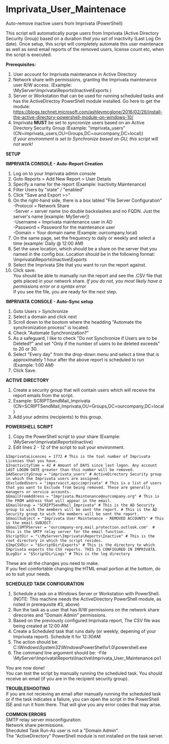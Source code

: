 # Imprivata_User_Maintenace
Auto-remove inactive users from Imprivata (PowerShell)

This script will automatically purge users from Imprivata (Active Directory Security Group) based on a duration _that you set_ of inactivity (Last Log On date).  Once setup, this script will completely automate this user maintenace as well as send email reports of the removed users, license count etc, when the script is executed.

**Prerequisites:**
1. User account for Imprivata maintenance in Active Directory
2. Network share with permissions, granting the Imprivata maintenance user R/W access. (Example:  \\MyServer\Imprivata\Reports\Inactive\Exports )
3. Server or Workstation that can be used for running scheduled tasks and has the ActiveDirectoy PowerShell module installed.
    Go here to get the module:   https://blogs.technet.microsoft.com/ashleymcglone/2016/02/26/install-the-active-directory-powershell-module-on-windows-10/
4. Imprivata **MUST** be set to syncronize users based on an Active Directory Security Group (Example: "imprivata_users"  (CN=imprivata_users,OU=Groups,DC=ourcompany,DC=local))</br>
_If your environment is set to Synchronize based on OU, this script will not work!_
   
**SETUP**

**IMPRIVATA CONSOLE - Auto-Report Creation**</br>
1. Log on to your Imprivata admin console
2. Goto Reports > Add New Report > User Details
3. Specify a name for the report (Example: Inactivity Maintenance)
4. Filter Users by "state" / "enabled"
5. Click "Save and Export >>"
6. On the right-hand side, there is a box labled "File Server Configuration"</br>
 -Protocol = Network Share</br>
 -Server = server name (no double backslashes and no FQDN.  Just the server's name [example:  MyServer])</br>
 -Username = Imprivata maintenance user in AD</br>
 -Password = Password for the maintenance user</br>
 -Domain = Your domain name (Example: ourcompany.local)</br>
7. On the same page, set the frequency to daily or weekly and select a time (example:  Daily  @  12:00 AM)
8. Set the save location, which should be a share on the server that you named in the config box.
  Location should be in the following format:  \Imprivata\Reports\Inactive\Exports
9. Select the Imprivata Site that you want to run the report against.
10. Click save.</br>
You should be able to manually run the report and see the .CSV file that gets placed in your network share.  _If you do not, you most likely have a permissions error or a syntax error_</br>
If you see the file, you are ready for the next step.

**IMPRIVATA CONSOLE - Auto-Sync setup**</br>
1. Goto Users > Synchronize
2. Select a domain and click next
3. Scroll down to the bootom where the headding "Automate the synchronization process" is located.
4. Check "Automate Synchronization?"
5. As a safeguard, I like to check "Do not Synchronize if Users are to be Deleted?" and set "Only if the number of users to be deleted exceeds" to 20 or 30.
6. Select "Every day" from the drop-down menu and select a time that is approximately 1 hour after the above report is scheduled to run (Example: 1:00 AM)
7. Click Save.
 
**ACTIVE DIRECTORY**</br>
1. Create a security group that will contain users which will receive the report emails from the script.
2. Example: SCRIPTSendMail_Imprivata  (CN=SCRIPTSendMail_Imprivata,OU=Groups,DC=ourcompany,DC=local)
3. Add your admins (recipients) to this group.
 
**POWERSHELL SCRIPT**</br>
1. Copy the PowerShell script to your share (Example: \\MyServer\Imprivata\Reports\Inactive)   
2. Edit lines 2 - 12 of the script to suit your environment.</br>
```
$ImprivataLicences = 1772 # This is the toal number of Imprivata Licenses that you have.
$InactivityTime = 42 # Amount of DAYS since last logon. Any account LAST LOGON DATE greater than this number will be removed.
$AdSecurityGroup = "imprivata_users" # ActiveDirectory Security group in which the Imprivata users are assigned.
$ExcludedUsers = "impsrvacct,epicimprivata" # This is a list of users that you want to Exclude from being removed. These are generally managers or service accounts.
$EmailFromAddress = "Imprivata.Maintenance@ourcompany.org" # This is the FROM address that will appear in the email.
$EmailGroup = "SCRIPTSendMail_Imprivata" # This is the AD Security group to wich the members will be sent the report. # This is the AD Security group to wich the members will be sent the report.
$EmailSubject = "Imprivata User Maintenance - REMOVED ACCOUNTS" # This is the email SUBJECT.
$EmailSMTPServer = "ourcompany-org.mail.protection.outlook.com"  # This is the SMTP relay server for the email function.
$ScriptDir = "\\MyServer\Imprivata\Reports\Inactive" # This is the root directory in which the script resides.
$ImpCSVDir = "$ScriptDir\Exports" # This is the directory to which Imprivata exports the CSV reports. THIS IS CONFIGURED IN IMPRIVATA.
$LogDir = "$ScriptDir\Logs" # This is the log directory
```
These are all the changes you need to make.</br>
If you feel comfortable changing the HTML email portion at the bottom, do so to suit your needs.

**SCHEDULED TASK CONFIGURATION**</br>
1. Schedule a task on a Windows Server or Workstation with PowerShell.
(NOTE: This machine needs the ActiveDirectory PowerShell module, as noted in prerequisite #3, above)
2. Run the task as a user that has R/W permissions on the network share direcories and "Domain Admin" permissions.
3. Based on the previously configured Imprivata report, The CSV file was being created at 12:00 AM
4. Create a Scheduled task that runs daily (or weekly, depening of your Imprivata report). Schedule it for 12:30AM
5. The action should be:  C:\Windows\System32\WindowsPowerShell\v1.0\powershell.exe
6. The command line argument should be:  -File \\MyServer\Imprivata\Reports\Inactive\Imprivata_User_Maintenance.ps1

You are now done!</br>
You can test the script by manually running the scheduled task.  You should receive an email (if you are in the recipient security group).

**TROUBLESHOOTING**</br>
If you are not recieving an email after manually running the scheduled task or if the task indicates a failure, you can open the script in the PowerShell ISE and run it from there.
That will give you any error codes that may arise.

**COMMON ERRORS**</br>
SMTP relay server misconfiguration.</br>
Network share permissions.</br>
Shecduled Task Run-As user is not a "Domain Admin".</br>
The "ActiveDirectory" PowerShell module is not installed on the task server.
